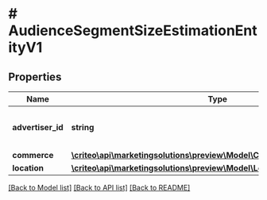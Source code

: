 # # AudienceSegmentSizeEstimationEntityV1

## Properties

Name | Type | Description | Notes
------------ | ------------- | ------------- | -------------
**advertiser_id** | **string** | Advertiser associated to the segment | [optional]
**commerce** | [**\criteo\api\marketingsolutions\preview\Model\CommerceSizeEstimationV1**](CommerceSizeEstimationV1.md) |  | [optional]
**location** | [**\criteo\api\marketingsolutions\preview\Model\LocationSizeEstimationV1**](LocationSizeEstimationV1.md) |  | [optional]

[[Back to Model list]](../../README.md#models) [[Back to API list]](../../README.md#endpoints) [[Back to README]](../../README.md)
